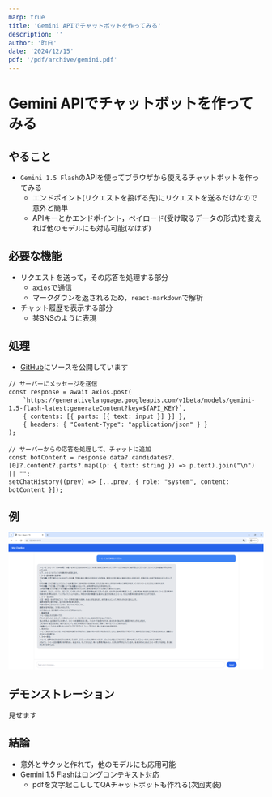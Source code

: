 ```yaml
---
marp: true
title: 'Gemini APIでチャットボットを作ってみる'
description: ''
author: '昨日'
date: '2024/12/15'
pdf: '/pdf/archive/gemini.pdf'
---
```

<!--
headingDivider: 2
-->

# Gemini APIでチャットボットを作ってみる

## やること
- `Gemini 1.5 Flash`のAPIを使ってブラウザから使えるチャットボットを作ってみる
    - エンドポイント(リクエストを投げる先)にリクエストを送るだけなので意外と簡単
    - APIキーとかエンドポイント，ペイロード(受け取るデータの形式)を変えれば他のモデルにも対応可能(なはず)

## 必要な機能
- リクエストを送って，その応答を処理する部分
    - `axios`で通信
    - マークダウンを返されるため，`react-markdown`で解析
- チャット履歴を表示する部分
    - 某SNSのように表現

## 処理
- [GitHub](https://github.com/yif11/gemini_app)にソースを公開しています
```
// サーバーにメッセージを送信
const response = await axios.post(
    `https://generativelanguage.googleapis.com/v1beta/models/gemini-1.5-flash-latest:generateContent?key=${API_KEY}`,
    { contents: [{ parts: [{ text: input }] }] },
    { headers: { "Content-Type": "application/json" } }
);

// サーバーからの応答を処理して、チャットに追加
const botContent = response.data?.candidates?.[0]?.content?.parts?.map((p: { text: string }) => p.text).join("\n") || "";
setChatHistory((prev) => [...prev, { role: "system", content: botContent }]);
```

<!--
_footer: "https://github.com/yif11/gemini_app"
-->

## 例
![](gemini.png)

## デモンストレーション
見せます

## 結論
- 意外とサクッと作れて，他のモデルにも応用可能
- Gemini 1.5 Flashはロングコンテキスト対応
    - pdfを文字起こししてQAチャットボットも作れる(次回実装)